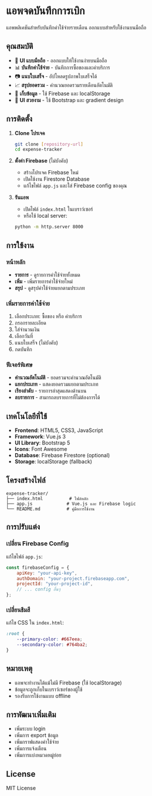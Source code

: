 # แอพจดบันทึกการเบิก

แอพพลิเคชันสำหรับบันทึกค่าใช้จ่ายรายเดือน ออกแบบสำหรับใช้งานบนมือถือ

## คุณสมบัติ

- 📱 **UI แบบมือถือ** - ออกแบบให้ใช้งานง่ายบนมือถือ
- 📊 **บันทึกค่าใช้จ่าย** - บันทึกการซื้อของและค่าบริการ
- 📷 **แนบใบเสร็จ** - อัปโหลดรูปภาพใบเสร็จได้
- 📈 **สรุปยอดรวม** - คำนวณยอดรวมรายเดือนอัตโนมัติ
- 💾 **เก็บข้อมูล** - ใช้ Firebase และ localStorage
- 🎨 **UI สวยงาม** - ใช้ Bootstrap และ gradient design

## การติดตั้ง

1. **Clone โปรเจค**
   ```bash
   git clone [repository-url]
   cd expense-tracker
   ```

2. **ตั้งค่า Firebase** (ไม่บังคับ)
   - สร้างโปรเจค Firebase ใหม่
   - เปิดใช้งาน Firestore Database
   - แก้ไขไฟล์ `app.js` และใส่ Firebase config ของคุณ

3. **รันแอพ**
   - เปิดไฟล์ `index.html` ในเบราว์เซอร์
   - หรือใช้ local server:
   ```bash
   python -m http.server 8000
   ```

## การใช้งาน

### หน้าหลัก
- **รายการ** - ดูรายการค่าใช้จ่ายทั้งหมด
- **เพิ่ม** - เพิ่มรายการค่าใช้จ่ายใหม่
- **สรุป** - ดูสรุปค่าใช้จ่ายแยกตามประเภท

### เพิ่มรายการค่าใช้จ่าย
1. เลือกประเภท: ซื้อของ หรือ ค่าบริการ
2. กรอกรายละเอียด
3. ใส่จำนวนเงิน
4. เลือกวันที่
5. แนบใบเสร็จ (ไม่บังคับ)
6. กดบันทึก

### ฟีเจอร์พิเศษ
- **คำนวณอัตโนมัติ** - ยอดรวมจะคำนวณอัตโนมัติ
- **แยกประเภท** - แสดงยอดรวมแยกตามประเภท
- **เรียงลำดับ** - รายการล่าสุดแสดงด้านบน
- **ลบรายการ** - สามารถลบรายการที่ไม่ต้องการได้

## เทคโนโลยีที่ใช้

- **Frontend**: HTML5, CSS3, JavaScript
- **Framework**: Vue.js 3
- **UI Library**: Bootstrap 5
- **Icons**: Font Awesome
- **Database**: Firebase Firestore (optional)
- **Storage**: localStorage (fallback)

## โครงสร้างไฟล์

```
expense-tracker/
├── index.html          # ไฟล์หลัก
├── app.js             # Vue.js และ Firebase logic
└── README.md          # คู่มือการใช้งาน
```

## การปรับแต่ง

### เปลี่ยน Firebase Config
แก้ไขไฟล์ `app.js`:
```javascript
const firebaseConfig = {
    apiKey: "your-api-key",
    authDomain: "your-project.firebaseapp.com",
    projectId: "your-project-id",
    // ... config อื่นๆ
};
```

### เปลี่ยนธีมสี
แก้ไข CSS ใน `index.html`:
```css
:root {
    --primary-color: #667eea;
    --secondary-color: #764ba2;
}
```

## หมายเหตุ

- แอพจะทำงานได้แม้ไม่มี Firebase (ใช้ localStorage)
- ข้อมูลจะถูกเก็บในเบราว์เซอร์ของผู้ใช้
- รองรับการใช้งานแบบ offline

## การพัฒนาเพิ่มเติม

- เพิ่มระบบ login
- เพิ่มการ export ข้อมูล
- เพิ่มกราฟแสดงค่าใช้จ่าย
- เพิ่มการแจ้งเตือน
- เพิ่มการแบ่งหมวดหมู่ย่อย

## License

MIT License 